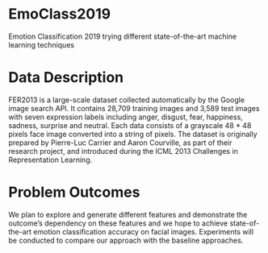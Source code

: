 # EmoClass2019
Emotion Classification 2019 trying different state-of-the-art machine learning techniques

# Data Description
FER2013 is a large-scale dataset collected automatically by the Google image search API. It contains 28,709 training images and 3,589 test images with seven expression labels including anger, disgust, fear, happiness, sadness, surprise and neutral. Each data consists of a grayscale 48 * 48 pixels face image converted into a string of pixels. The dataset is originally prepared by Pierre-Luc Carrier and Aaron Courville, as part of their research project, and introduced during the ICML 2013 Challenges in Representation Learning.

# Problem Outcomes
We plan to explore and generate different features and demonstrate the outcome’s dependency on these features and we hope to achieve state-of-the-art emotion classification accuracy on facial images. Experiments will be conducted to compare our approach with the baseline approaches. 
